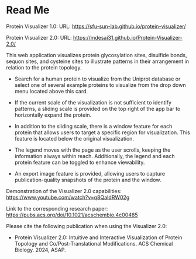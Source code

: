 # Read Me

Protein Visualizer 1.0:
URL: https://sfu-sun-lab.github.io/protein-visualizer/

Protein Visualizer 2.0:
URL: https://mdesai31.github.io/Protein-Visualizer-2.0/

This web application visualizes protein glycosylation sites, disulfide bonds, sequon sites, and cysteine sites to illustrate patterns in their arrangement in relation to the protein topology.

- Search for a human protein to visualize from the Uniprot database or select one of several example proteins to visualize from the drop down menu located above this card.

- If the current scale of the visualization is not sufficient to identify patterns, a sliding scale is provided on the top right of the app bar to horizontally expand the protein.

- In addition to the sliding scale, there is a window feature for each protein that allows users to target a specific region for visualization. This feature is located below the original visualization.

- The legend moves with the page as the user scrolls, keeping the information always within reach. Additionally, the legend and each protein feature can be toggled to enhance viewability.

- An export image feature is provided, allowing users to capture publication-quality snapshots of the protein and the window.

Demonstration of the Visualizer 2.0 capabilities: https://www.youtube.com/watch?v=q8QaIdRW02g

Link to the corresponding research paper: https://pubs.acs.org/doi/10.1021/acschembio.4c00485

Please cite the following publication when using the Visualizer 2.0:

-  Protein Visualizer 2.0: Intuitive and Interactive Visualization of Protein Topology and Co/Post-Translational Modifications. ACS Chemical Biology. 2024, ASAP.

